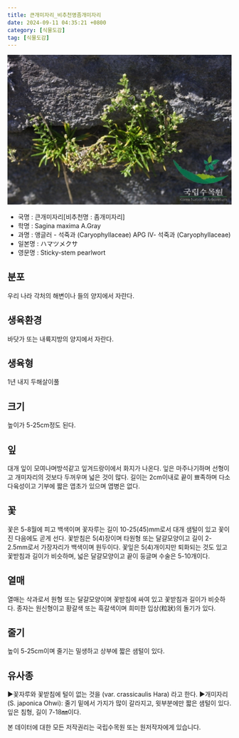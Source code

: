 ```yaml
---
title: 큰개미자리_비추천명좀개미자리
date: 2024-09-11 04:35:21 +0800
category: [식물도감]
tag: [식물도감]
---
```




![큰개미자리[비추천명 : 좀개미자리]](/assets/img/fileUpload/plants/basic/Caryophyllaceae/Sagina/10232/1_th2.JPG)
- 국명 : 큰개미자리[비추천명 : 좀개미자리]
- 학명 : Sagina maxima A.Gray
- 과명 : 앵글러 - 석죽과 (Caryophyllaceae) APG Ⅳ- 석죽과 (Caryophyllaceae)
- 일본명 : ハマツメクサ
- 영문명 : Sticky-stem pearlwort


## 분포
우리 나라 각처의 해변이나 들의 양지에서 자란다.
## 생육환경
바닷가 또는 내륙지방의 양지에서 자란다.
## 생육형
1년 내지 두해살이풀
## 크기
높이가 5-25cm정도 된다.
## 잎
대개 잎이 모여나며방석같고 잎겨드랑이에서 화지가 나온다. 잎은 마주나기하며 선형이고 개미자리의 것보다 두꺼우며 넓은 것이 많다. 길이는 2cm이내로 끝이 뾰족하며 다소 다육성이고 기부에 짧은 엽초가 있으며 엽병은 없다.
## 꽃
꽃은 5-8월에 피고 백색이며 꽃자루는 길이 10-25(45)mm로서 대개 샘털이 있고 꽃이 진 다음에도 곧게 선다. 꽃받침은 5(4)장이며 타원형 또는 달걀모양이고 길이 2-2.5mm로서 가장자리가 백색이며 원두이다. 꽃잎은 5(4)개이지만 퇴화되는 것도 있고 꽃받침과 길이가 비슷하며, 넓은 달걀모양이고 끝이 둥글며 수술은 5-10개이다.
## 열매
열매는 삭과로서 원형 또는 달걀모양이며 꽃받침에 싸여 있고 꽃받침과 길이가 비슷하다. 종자는 원신형이고 황갈색 또는 흑갈색이며 희미한 입상(粒狀)의 돌기가 있다.
## 줄기
높이 5-25cm이며 줄기는 밀생하고 상부에 짧은 샘털이 있다.
## 유사종
▶꽃자루와 꽃받침에 털이 없는 것을 (var. crassicaulis Hara) 라고 한다.
▶개미자리(S. japonica Ohwi): 줄기 밑에서 가지가 많이 갈라지고, 윗부분에만 짧은 샘털이 있다. 잎은 침형, 길이 7-18㎜이다.






본 데이터에 대한 모든 저작권리는 국립수목원 또는 원저작자에게 있습니다.
